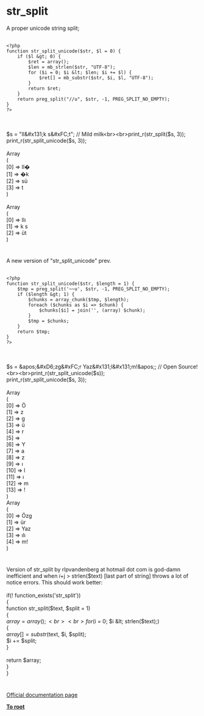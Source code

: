 # str_split



A proper unicode string split;<br><br>

```
<?php
function str_split_unicode($str, $l = 0) {
    if ($l &gt; 0) {
        $ret = array();
        $len = mb_strlen($str, "UTF-8");
        for ($i = 0; $i &lt; $len; $i += $l) {
            $ret[] = mb_substr($str, $i, $l, "UTF-8");
        }
        return $ret;
    }
    return preg_split("//u", $str, -1, PREG_SPLIT_NO_EMPTY);
}
?>
```
<br><br>$s = "Il&#x131;k s&#xFC;t"; // Mild milk<br><br>print_r(str_split($s, 3));<br>print_r(str_split_unicode($s, 3));<br><br>Array<br>(<br>    [0] =&gt; Il&#xFFFD;<br>    [1] =&gt; &#xFFFD;k <br>    [2] =&gt; s&#xFC;<br>    [3] =&gt; t<br>)<br><br>Array<br>(<br>    [0] =&gt; Il&#x131;<br>    [1] =&gt; k s<br>    [2] =&gt; &#xFC;t<br>)  

#

A new version of "str_split_unicode" prev.<br><br>

```
<?php
function str_split_unicode($str, $length = 1) {
    $tmp = preg_split('~~u', $str, -1, PREG_SPLIT_NO_EMPTY);
    if ($length &gt; 1) {
        $chunks = array_chunk($tmp, $length);
        foreach ($chunks as $i => $chunk) {
            $chunks[$i] = join('', (array) $chunk);
        }
        $tmp = $chunks;
    }
    return $tmp;
}
?>
```
<br><br>$s = &apos;&#xD6;zg&#xFC;r Yaz&#x131;l&#x131;m!&apos;; // Open Source!<br><br>print_r(str_split_unicode($s));<br>print_r(str_split_unicode($s, 3));<br><br>Array<br>(<br>    [0] =&gt; &#xD6;<br>    [1] =&gt; z<br>    [2] =&gt; g<br>    [3] =&gt; &#xFC;<br>    [4] =&gt; r<br>    [5] =&gt;  <br>    [6] =&gt; Y<br>    [7] =&gt; a<br>    [8] =&gt; z<br>    [9] =&gt; &#x131;<br>    [10] =&gt; l<br>    [11] =&gt; &#x131;<br>    [12] =&gt; m<br>    [13] =&gt; !<br>)<br>Array<br>(<br>    [0] =&gt; &#xD6;zg<br>    [1] =&gt; &#xFC;r <br>    [2] =&gt; Yaz<br>    [3] =&gt; &#x131;l&#x131;<br>    [4] =&gt; m!<br>)  

#

Version of str_split by rlpvandenberg at hotmail dot com is god-damn inefficient and when $i+$j &gt; strlen($text) [last part of string] throws a lot of notice errors. This should work better:<br><br>    if(! function_exists(&apos;str_split&apos;))<br>    {<br>        function str_split($text, $split = 1)<br>        {<br>            $array = array();<br>            <br>            for ($i = 0; $i &lt; strlen($text);)<br>            {<br>                $array[] = substr($text, $i, $split);<br>                $i += $split;<br>            }<br>            <br>            return $array;<br>        }<br>    }  

#

[Official documentation page](https://www.php.net/manual/en/function.str-split.php)

**[To root](/README.md)**
